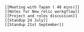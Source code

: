 	[[Meeting with Tapan ( 40 mins)]]
	[[Notes for New relic workgflow]]
	[[Project and roles discussion]]
	[[Standup 24 July]]
	[[Standup 21st September]]
	